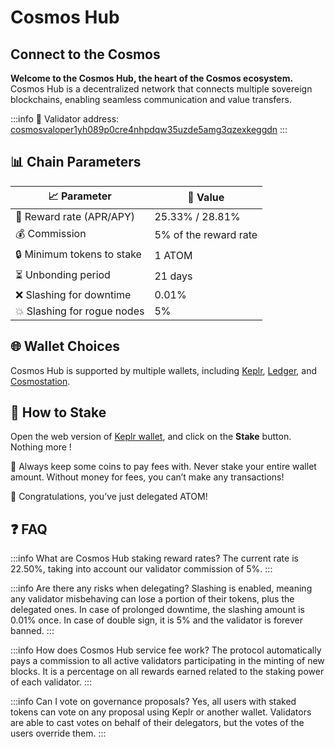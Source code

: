 # Cosmos Hub
## Connect to the Cosmos

**Welcome to the Cosmos Hub, the heart of the Cosmos ecosystem.** Cosmos Hub is a decentralized network that connects multiple sovereign blockchains, enabling seamless communication and value transfers.

:::info
🔐 Validator address: <a href="https://www.mintscan.io/cosmos/validators/cosmosvaloper1yh089p0cre4nhpdqw35uzde5amg3qzexkeggdn" target="_blank" rel="noopener noreferrer">cosmosvaloper1yh089p0cre4nhpdqw35uzde5amg3qzexkeggdn</a>
:::

## 📊 Chain Parameters

| 📈 Parameter                | 🎯 Value              |
|-----------------------------|-----------------------|
| 🎁 Reward rate (APR/APY)    | 25.33% / 28.81%       |
| 💰 Commission               | 5% of the reward rate |
| 🔒 Minimum tokens to stake  | 1 ATOM                |
| ⏳ Unbonding period          | 21 days               |
| ❌ Slashing for downtime     | 0.01%                 |
| 💥 Slashing for rogue nodes | 5%                    |

## 🌐 Wallet Choices

Cosmos Hub is supported by multiple wallets, including <a href="https://wallet.keplr.app/" target="_blank" rel="noopener noreferrer">Keplr</a>, <a href="https://www.ledger.com" target="_blank" rel="noopener noreferrer">Ledger</a>, and <a href="https://cosmostation.io" target="_blank" rel="noopener noreferrer">Cosmostation</a>.

## 🏁 How to Stake

Open the web version of <a href="https://wallet.keplr.app/chains/cosmos-hub?modal=validator&chain=cosmoshub-4&validator_address=cosmosvaloper1yh089p0cre4nhpdqw35uzde5amg3qzexkeggdn" target="_blank" rel="noopener noreferrer">Keplr wallet</a>, and click on the **Stake** button. Nothing more !

🚨 Always keep some coins to pay fees with. Never stake your entire wallet amount. Without money for fees, you can’t make any transactions!

🎉 Congratulations, you’ve just delegated ATOM!

## ❓ FAQ

:::info What are Cosmos Hub staking reward rates?
The current rate is 22.50%, taking into account our validator commission of 5%.
:::

:::info Are there any risks when delegating?
Slashing is enabled, meaning any validator misbehaving can lose a portion of their tokens, plus the delegated ones.
In case of prolonged downtime, the slashing amount is 0.01% once. In case of double sign, it is 5% and the validator is forever banned.
:::

:::info How does Cosmos Hub service fee work?
The protocol automatically pays a commission to all active validators participating in the minting of new blocks. It is a percentage on all rewards earned related to the staking power of each validator.
:::

:::info Can I vote on governance proposals?
Yes, all users with staked tokens can vote on any proposal using Keplr or another wallet.
Validators are able to cast votes on behalf of their delegators, but the votes of the users override them.
:::